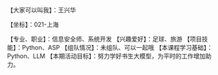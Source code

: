 【大家可以叫我】：王兴华

【坐标】：021-上海

【专业、职业】：信息安全师、系统开发
【兴趣爱好】：足球、旅游
【项目技能】：Python、ASP
【组队情况】：未组队、可以一起哦
【本课程学习基础】：Python、LLM
【本期活动目标】：努力学好书生大模型，为平时的工作增加助力。
